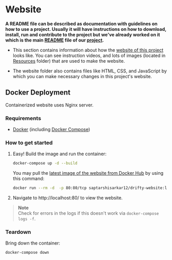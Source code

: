 # Website

**A README file can be described as documentation with guidelines on how to use a project. 
Usually it will have instructions on how to download, install, run and contribute to the project but we've already worked on it which is the main [README](https://github.com/SaptarshiSarkar12/Drifty/blob/master/README.md) file of our [project](https://github.com/SaptarshiSarkar12/Drifty).**

- This section contains information about how the [website of this project](https://saptarshisarkar12.github.io/Drifty/) looks like. You can see instruction videos, 
and lots of images (located in [Resources](https://github.com/SaptarshiSarkar12/Drifty/tree/master/Website/Resources) folder) that are used to make the website.

- The website folder also contains files like HTML, CSS, and JavaScript by which you can make necessary changes in this project's website.

## Docker Deployment

Containerized website uses Nginx server.

### Requirements

* [Docker](https://docs.docker.com/get-docker/) (including [Docker Compose](https://docs.docker.com/compose/install/))

### How to get started

1. Easy! Build the image and run the container:

    ```sh
    docker-compose up -d --build
    ```
    
    You may pull the [latest image of the website from Docker Hub](https://hub.docker.com/r/saptarshisarkar12/drifty-website) by using this command:
    
    ```sh
    docker run --rm -d  -p 80:80/tcp saptarshisarkar12/drifty-website:latest
    ```
2. Navigate to http://localhost:80/ to view the website.

> **Note**  
> Check for errors in the logs if this doesn't work via `docker-compose logs -f`.

### Teardown

Bring down the container:

```sh
docker-compose down
```
